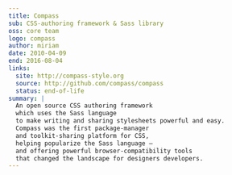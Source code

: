 ```yaml
---
title: Compass
sub: CSS-authoring framework & Sass library
oss: core team
logo: compass
author: miriam
date: 2010-04-09
end: 2016-08-04
links:
  site: http://compass-style.org
  source: http://github.com/compass/compass
  status: end-of-life
summary: |
  An open source CSS authoring framework
  which uses the Sass language
  to make writing and sharing stylesheets powerful and easy.
  Compass was the first package-manager
  and toolkit-sharing platform for CSS,
  helping popularize the Sass language –
  and offering powerful browser-compatibility tools
  that changed the landscape for designers developers.
---
```

